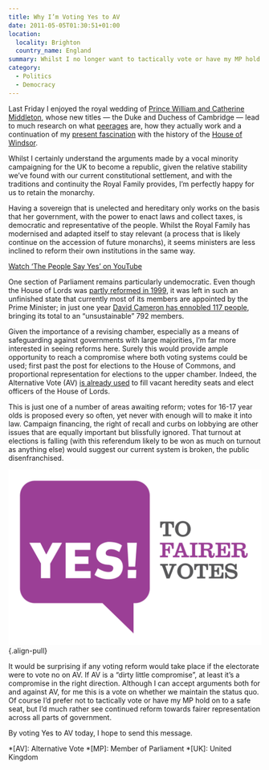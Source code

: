 ```yaml
---
title: Why I’m Voting Yes to AV
date: 2011-05-05T01:30:51+01:00
location:
  locality: Brighton
  country_name: England
summary: Whilst I no longer want to tactically vote or have my MP hold on to a safe seat, I’d much rather see continued reform towards fairer representation across all parts of government.
category:
  - Politics
  - Democracy
---
```

Last Friday I enjoyed the royal wedding of [Prince William and Catherine Middleton][1], whose new titles — the Duke and Duchess of Cambridge — lead to much research on what [peerages][3] are, how they actually work and a continuation of my [present fascination][2] with the history of the [House of Windsor][4].

Whilst I certainly understand the arguments made by a vocal minority campaigning for the UK to become a republic, given the relative stability we’ve found with our current constitutional settlement, and with the traditions and continuity the Royal Family provides, I’m perfectly happy for us to retain the monarchy.

Having a sovereign that is unelected and hereditary only works on the basis that her government, with the power to enact laws and collect taxes, is democratic and representative of the people. Whilst the Royal Family has modernised and adapted itself to stay relevant (a process that is likely continue on the accession of future monarchs), it seems ministers are less inclined to reform their own institutions in the same way.

[Watch ‘The People Say Yes’ on YouTube](https://www.youtube.com/watch?v=Wl2I-c2xZ-c)

One section of Parliament remains particularly undemocratic. Even though the House of Lords was [partly reformed in 1999][5], it was left in such an unfinished state that currently most of its members are appointed by the Prime Minister; in just one year [David Cameron has ennobled 117 people][6], bringing its total to an “unsustainable” 792 members.

Given the importance of a revising chamber, especially as a means of safeguarding against governments with large majorities, I’m far more interested in seeing reforms here. Surely this would provide ample opportunity to reach a compromise where both voting systems could be used; first past the post for elections to the House of Commons, and proportional representation for elections to the upper chamber. Indeed, the Alternative Vote (AV) [is already used][7] to fill vacant heredity seats and elect officers of the House of Lords.

This is just one of a number of areas awaiting reform; votes for 16-17 year olds is proposed every so often, yet never with enough will to make it into law. Campaign financing, the right of recall and curbs on lobbying are other issues that are equally important but blissfully ignored. That turnout at elections is falling (with this referendum likely to be won as much on turnout as anything else) would suggest our current system is broken, the public disenfranchised.

![YES! To Fairer Votes logo.](yes_to_av.svg)
{.align-pull}

It would be surprising if any voting reform would take place if the electorate were to vote no on AV. If AV is a “dirty little compromise”, at least it’s a compromise in the right direction. Although I can accept arguments both for and against AV, for me this is a vote on whether we maintain the status quo. Of course I’d prefer not to tactically vote or have my MP hold on to a safe seat, but I’d much rather see continued reform towards fairer representation across all parts of government.

By voting Yes to AV today, I hope to send this message.

[1]: https://en.wikipedia.org/wiki/Wedding_of_Prince_William,_Duke_of_Cambridge,_and_Catherine_Middleton
[2]: /2011/02/the_kings_speech
[3]: https://en.wikipedia.org/wiki/Peerage
[4]: https://en.wikipedia.org/wiki/House_of_Windsor
[5]: https://en.wikipedia.org/wiki/House_of_Lords_Act_1999
[6]: https://www.bbc.co.uk/news/uk-politics-13137835
[7]: https://en.wikipedia.org/wiki/House_of_Lords_Act_1999#Membership_of_the_House_of_Lords

*[AV]: Alternative Vote
*[MP]: Member of Parliament
*[UK]: United Kingdom

